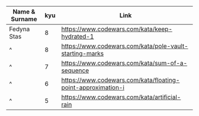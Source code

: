 | Name & Surname  | kyu | Link |
| ------------- | ------------- | ------------- |
| Fedyna Stas  | 8  | https://www.codewars.com/kata/keep-hydrated-1  |
| ^  | 8  | https://www.codewars.com/kata/pole-vault-starting-marks  |
| ^  | 7  | https://www.codewars.com/kata/sum-of-a-sequence  |
| ^  | 6  | https://www.codewars.com/kata/floating-point-approximation-i  |
| ^  | 5  | https://www.codewars.com/kata/artificial-rain  |


